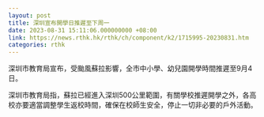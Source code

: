 ```yaml
---
layout: post
title: 深圳宣布開學日推遲至下周一
date: 2023-08-31 15:11:06.000000000 +08:00
link: https://news.rthk.hk/rthk/ch/component/k2/1715995-20230831.htm
categories: rthk
---
```


深圳市教育局宣布，受颱風蘇拉影響，全市中小學、幼兒園開學時間推遲至9月4日。

深圳市教育局指，蘇拉已經進入深圳500公里範圍，有關學校推遲開學之外，各高校亦要適當調整學生返校時間，確保在校師生安全，停止一切非必要的戶外活動。
